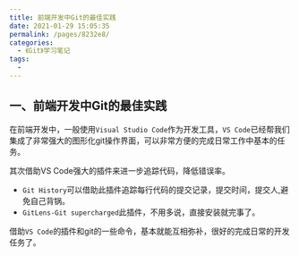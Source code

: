 ```yaml
---
title: 前端开发中Git的最佳实践
date: 2021-01-29 15:05:35
permalink: /pages/8232e8/
categories:
  - 《Git》学习笔记
tags:
  -
---
```



## 一、前端开发中Git的最佳实践

在前端开发中，一般使用`Visual Studio Code`作为开发工具，`VS Code`已经帮我们集成了非常强大的图形化git操作界面，可以非常方便的完成日常工作中基本的任务。

其次借助VS Code强大的插件来进一步追踪代码，降低错误率。

* `Git History`可以借助此插件追踪每行代码的提交记录，提交时间，提交人,避免自己背锅。
* `GitLens-Git supercharged`此插件，不用多说，直接安装就完事了。

借助`VS Code`的插件和git的一些命令，基本就能互相弥补，很好的完成日常的开发任务了。